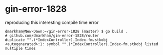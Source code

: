 # gin-error-1828
reproducing this interesting compile time error
```
dmarkham@New-Dawn:~/gin-error-1828 (master) $ go build .
# github.com/dmarkham/gin-error-1828/router
duplicate "".(*IndexController).Index-fm.stkobj
<autogenerated>:1: symbol "".(*IndexController).Index-fm.stkobj listed multiple times
```
